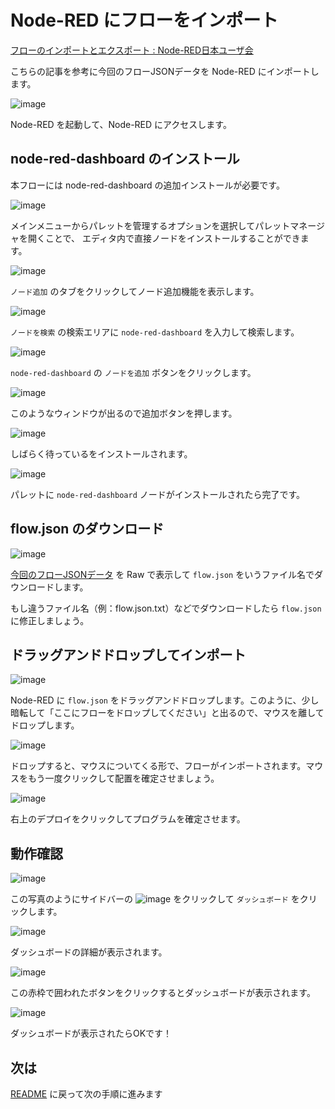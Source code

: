 # Node-RED にフローをインポート

[フローのインポートとエクスポート : Node\-RED日本ユーザ会](https://nodered.jp/docs/user-guide/editor/workspace/import-export)

こちらの記事を参考に今回のフローJSONデータを Node-RED にインポートします。

![image](https://i.gyazo.com/c2b23ebf7397a18450b9e24c2a094012.png)

Node-RED を起動して、Node-RED にアクセスします。

## node-red-dashboard のインストール

本フローには node-red-dashboard の追加インストールが必要です。

![image](https://i.gyazo.com/3cd99acad2a6eb45b79b79334b768376.png)

メインメニューからパレットを管理するオプションを選択してパレットマネージャを開くことで、 エディタ内で直接ノードをインストールすることができます。

![image](https://i.gyazo.com/456d7cfadfbf5a0950b20bc9f5cee3d5.png)

`ノード追加` のタブをクリックしてノード追加機能を表示します。

![image](https://i.gyazo.com/fb94ca685263b82a04c5b46c9a024107.png)

`ノードを検索` の検索エリアに `node-red-dashboard` を入力して検索します。

![image](https://i.gyazo.com/a790d06e034778ec4cd11b12f6c8e0b7.png)

`node-red-dashboard` の `ノードを追加` ボタンをクリックします。

![image](https://i.gyazo.com/2bd67f46ea32170c4674d8e5e25df45c.png)

このようなウィンドウが出るので追加ボタンを押します。

![image](https://i.gyazo.com/41653251d81da8ec95373d1adee0516d.png)

しばらく待っているをインストールされます。

![image](https://i.gyazo.com/7621e8c21706743a6add8b610c046aa2.png)

パレットに `node-red-dashboard` ノードがインストールされたら完了です。

## flow.json のダウンロード

![image](https://i.gyazo.com/e42accf060cb5cbbac084ff24cb39235.png)

[今回のフローJSONデータ](https://raw.githubusercontent.com/1ft-seabass/holo-action-log/main/node-red/flow.json) を Raw で表示して `flow.json` をいうファイル名でダウンロードします。

もし違うファイル名（例：flow.json.txt）などでダウンロードしたら `flow.json` に修正しましょう。

## ドラッグアンドドロップしてインポート

![image](https://i.gyazo.com/e4310c67517ffc32bed16074bda0394b.png)

Node-RED に `flow.json` をドラッグアンドドロップします。このように、少し暗転して「ここにフローをドロップしてください」と出るので、マウスを離してドロップします。

![image](https://i.gyazo.com/a92bc10f47ea07e6dad70f5adc15380a.png)

ドロップすると、マウスについてくる形で、フローがインポートされます。マウスをもう一度クリックして配置を確定させましょう。

![image](https://i.gyazo.com/ae53e22bc65cf171748205fc660f8084.png)

右上のデプロイをクリックしてプログラムを確定させます。

## 動作確認

![image](https://i.gyazo.com/7bc2e96c4a4bb89b8e60e51521571636.png)

この写真のようにサイドバーの ![image](https://i.gyazo.com/2516e5d8857f4e560ebb70dc60da524d.png) をクリックして `ダッシュボード` をクリックします。

![image](https://i.gyazo.com/86e908d9d7f718fcdaf3df77eff08286.png)

ダッシュボードの詳細が表示されます。

![image](https://i.gyazo.com/6439cc32401634197aed62e2941755f1.png)

この赤枠で囲われたボタンをクリックするとダッシュボードが表示されます。

![image](https://i.gyazo.com/cd54c452cf103cea075cc8c96afbb8ab.png)

ダッシュボードが表示されたらOKです！

## 次は

[README](../README.md) に戻って次の手順に進みます